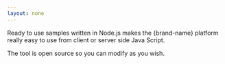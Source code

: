 ```yaml
---
layout: none
---
```

Ready to use samples written in Node.js makes the {brand-name} platform really easy to use from client or server side Java Script.

The tool is open source so you can modify as you wish.

